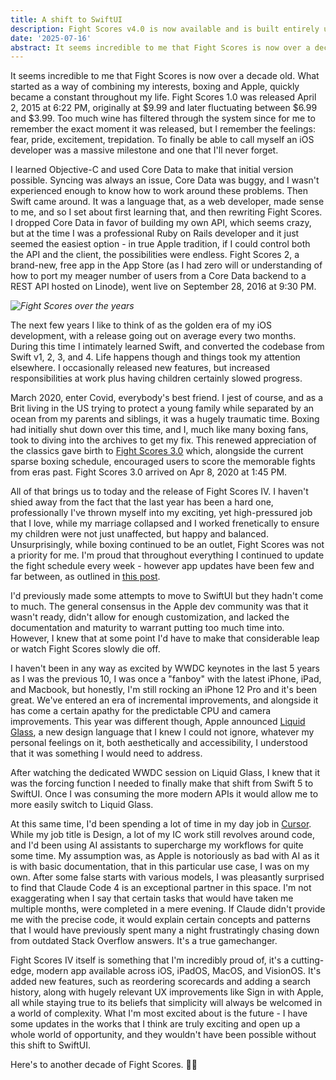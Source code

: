```yaml
---
title: A shift to SwiftUI
description: Fight Scores v4.0 is now available and is built entirely using SwiftUI.
date: '2025-07-16'
abstract: It seems incredible to me that Fight Scores is now over a decade old. What started as a way of combining my interests, boxing and Apple, quickly became a constant throughout my life. 
---
```


It seems incredible to me that Fight Scores is now over a decade old. What started as a way of combining my interests, boxing and Apple, quickly became a constant throughout my life. Fight Scores 1.0 was released April 2, 2015 at 6:22 PM, originally at $9.99 and later fluctuating between $6.99 and $3.99. Too much wine has filtered through the system since for me to remember the exact moment it was released, but I remember the feelings: fear, pride, excitement, trepidation. To finally be able to call myself an iOS developer was a massive milestone and one that I'll never forget.

I learned Objective-C and used Core Data to make that initial version possible. Syncing was always an issue, Core Data was buggy, and I wasn't experienced enough to know how to work around these problems. Then Swift came around. It was a language that, as a web developer, made sense to me, and so I set about first learning that, and then rewriting Fight Scores. I dropped Core Data in favor of building my own API, which seems crazy, but at the time I was a professional Ruby on Rails developer and it just seemed the easiest option - in true Apple tradition, if I could control both the API and the client, the possibilities were endless. Fight Scores 2, a brand-new, free app in the App Store (as I had zero will or understanding of how to port my meager number of users from a Core Data backend to a REST API hosted on Linode), went live on September 28, 2016 at 9:30 PM.

*![Fight Scores over the years](/assets/images/posts/fightscores-stacked.png "Fight Scores over the years")*

The next few years I like to think of as the golden era of my iOS development, with a release going out on average every two months. During this time I intimately learned Swift, and converted the codebase from Swift v1, 2, 3, and 4. Life happens though and things took my attention elsewhere. I occasionally released new features, but increased responsibilities at work plus having children certainly slowed progress.

March 2020, enter Covid, everybody's best friend. I jest of course, and as a Brit living in the US trying to protect a young family while separated by an ocean from my parents and siblings, it was a hugely traumatic time. Boxing had initially shut down over this time, and I, much like many boxing fans, took to diving into the archives to get my fix. This renewed appreciation of the classics gave birth to [Fight Scores 3.0](https://garethdjones.com/thoughts/new-look-fight-scores) which, alongside the current sparse boxing schedule, encouraged users to score the memorable fights from eras past. Fight Scores 3.0 arrived on Apr 8, 2020 at 1:45 PM.

All of that brings us to today and the release of Fight Scores IV. I haven't shied away from the fact that the last year has been a hard one, professionally I've thrown myself into my exciting, yet high-pressured job that I love, while my marriage collapsed and I worked frenetically to ensure my children were not just unaffected, but happy and balanced. Unsurprisingly, while boxing continued to be an outlet, Fight Scores was not a priority for me. I'm proud that throughout everything I continued to update the fight schedule every week - however app updates have been few and far between, as outlined in [this post](https://garethdjones.com/thoughts/fight-scores-number-update-2024).

I'd previously made some attempts to move to SwiftUI but they hadn't come to much. The general consensus in the Apple dev community was that it wasn't ready, didn't allow for enough customization, and lacked the documentation and maturity to warrant putting too much time into. However, I knew that at some point I'd have to make that considerable leap or watch Fight Scores slowly die off.

I haven't been in any way as excited by WWDC keynotes in the last 5 years as I was the previous 10, I was once a "fanboy" with the latest iPhone, iPad, and Macbook, but honestly, I'm still rocking an iPhone 12 Pro and it's been great. We've entered an era of incremental improvements, and alongside it has come a certain apathy for the predictable CPU and camera improvements. This year was different though, Apple announced [Liquid Glass](https://youtu.be/jGztGfRujSE?si=Vl7Yfceer6bAxg5Q), a new design language that I knew I could not ignore, whatever my personal feelings on it, both aesthetically and accessibility, I understood that it was something I would need to address.

After watching the dedicated WWDC session on Liquid Glass, I knew that it was the forcing function I needed to finally make that shift from Swift 5 to SwiftUI. Once I was consuming the more modern APIs it would allow me to more easily switch to Liquid Glass.

At this same time, I'd been spending a lot of time in my day job in [Cursor](https://cursor.com/agents). While my job title is Design, a lot of my IC work still revolves around code, and I'd been using AI assistants to supercharge my workflows for quite some time. My assumption was, as Apple is notoriously as bad with AI as it is with basic documentation, that in this particular use case, I was on my own. After some false starts with various models, I was pleasantly surprised to find that Claude Code 4 is an exceptional partner in this space. I'm not exaggerating when I say that certain tasks that would have taken me multiple months, were completed in a mere evening. If Claude didn't provide me with the precise code, it would explain certain concepts and patterns that I would have previously spent many a night frustratingly chasing down from outdated Stack Overflow answers. It's a true gamechanger.

Fight Scores IV itself is something that I'm incredibly proud of, it's a cutting-edge, modern app available across iOS, iPadOS, MacOS, and VisionOS. It's added new features, such as reordering scorecards and adding a search history, along with hugely relevant UX improvements like Sign in with Apple, all while staying true to its beliefs that simplicity will always be welcomed in a world of complexity. What I'm most excited about is the future - I have some updates in the works that I think are truly exciting and open up a whole world of opportunity, and they wouldn't have been possible without this shift to SwiftUI.

Here's to another decade of Fight Scores. 🍻🍻



